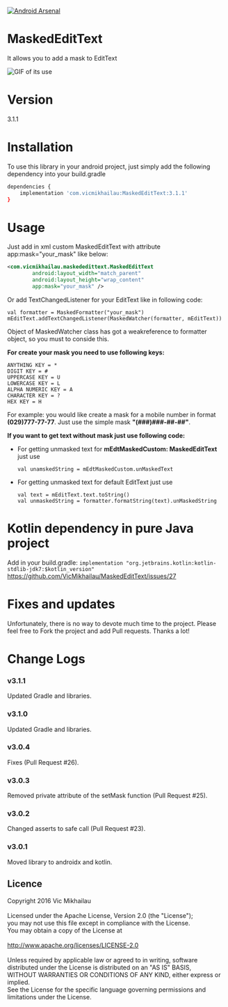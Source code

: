 [![Android Arsenal](https://img.shields.io/badge/Android%20Arsenal-MaskedEditText-green.svg?style=true)](https://android-arsenal.com/details/1/3659)
# MaskedEditText

It allows you to add a mask to EditText

![GIF of its use](https://github.com/VicMikhailau/MaskedEditText/blob/master/resources/masked_edit_text.gif)

# Version

3.1.1

# Installation

To use this library in your android project, just simply add the following dependency into your build.gradle

```sh
dependencies {
    implementation 'com.vicmikhailau:MaskedEditText:3.1.1'
}
```

# Usage

Just add in xml custom MaskedEditText with attribute app:mask="your_mask" like below:

```xml
<com.vicmikhailau.maskededittext.MaskedEditText
        android:layout_width="match_parent"
        android:layout_height="wrap_content"
        app:mask="your_mask" />
```
Or add TextChangedListener for your EditText like in following code:

```
val formatter = MaskedFormatter("your_mask")
mEditText.addTextChangedListener(MaskedWatcher(formatter, mEditText))
```
Object of MaskedWatcher class has got a weakreference to formatter object, so you must to conside this.
 
**For create your mask you need to use following keys:**
```
ANYTHING KEY = *
DIGIT KEY = #
UPPERCASE KEY = U
LOWERCASE KEY = L
ALPHA NUMERIC KEY = A
CHARACTER KEY = ?
HEX KEY = H
```

For example: you would like create a mask for a mobile number in format **(029)777-77-77**. Just use the simple mask **"(###)###-##-##"**.

**If you want to get text without mask just use following code:**
 - For getting unmasked text for **mEdtMaskedCustom: MaskedEditText** just use
 
    ```
    val unamskedString = mEdtMaskedCustom.unMaskedText
    ```
 - For getting unmasked text for default EditText just use
 
    ```
    val text = mEditText.text.toString()
    val unmaskedString = formatter.formatString(text).unMaskedString
    ```

# Kotlin dependency in pure Java project

Add in your build.gradle: ```implementation "org.jetbrains.kotlin:kotlin-stdlib-jdk7:$kotlin_version"```
https://github.com/VicMikhailau/MaskedEditText/issues/27

# Fixes and updates

Unfortunately, there is no way to devote much time to the project. Please feel free to Fork the project and add Pull requests. Thanks a lot!

# Change Logs

### v3.1.1

Updated Gradle and libraries.

### v3.1.0

Updated Gradle and libraries.

### v3.0.4

Fixes (Pull Request #26).

### v3.0.3

Removed private attribute of the setMask function (Pull Request #25).

### v3.0.2

Changed asserts to safe call (Pull Request #23).

### v3.0.1

Moved library to androidx and kotlin.


## Licence
Copyright 2016 Vic Mikhailau<br />
<br />
Licensed under the Apache License, Version 2.0 (the "License");<br />
you may not use this file except in compliance with the License.<br />
You may obtain a copy of the License at<br />
<br />
   http://www.apache.org/licenses/LICENSE-2.0<br />
<br />
Unless required by applicable law or agreed to in writing, software<br />
distributed under the License is distributed on an "AS IS" BASIS,<br />
WITHOUT WARRANTIES OR CONDITIONS OF ANY KIND, either express or implied.<br />
See the License for the specific language governing permissions and<br />
limitations under the License.

